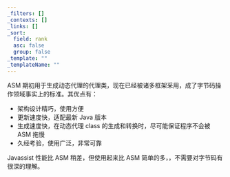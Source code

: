 ```yaml
---
_filters: []
_contexts: []
_links: []
_sort:
  field: rank
  asc: false
  group: false
_template: ""
_templateName: ""
---
```

ASM 期初用于生成动态代理的代理类，现在已经被诸多框架采用，成了字节码操作领域事实上的标准。其优点有：

* 架构设计精巧，使用方便
* 更新速度快，适配最新 Java 版本
* 生成速度快，在动态代理 class 的生成和转换时，尽可能保证程序不会被 ASM 拖慢
* 久经考验，使用广泛，非常可靠

Javassist 性能比 ASM 稍差，但使用起来比 ASM 简单的多，，不需要对字节码有很深的理解。